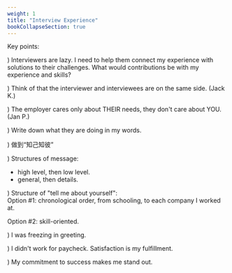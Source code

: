 ```yaml
---
weight: 1
title: "Interview Experience"
bookCollapseSection: true
---
```


Key points:

) Interviewers are lazy.  I need to help them connect my experience with solutions to their challenges.  What would contributions be with my experience and skills?  

) Think of that the interviewer and interviewees are on the same side. (Jack K.)

) The employer cares only about THEIR needs, they don't care about YOU. (Jan P.)  

) Write down what they are doing in my words.

) 做到“知己知彼”

) Structures of message: 
  * high level, then low level.  
  * general, then details.

) Structure of "tell me about yourself":  
Option #1: chronological order, from schooling, to each company I worked at.  

Option #2: skill-oriented.

) I was freezing in greeting.

) I didn't work for paycheck.  Satisfaction is my fulfillment.  

) My commitment to success makes me stand out.
